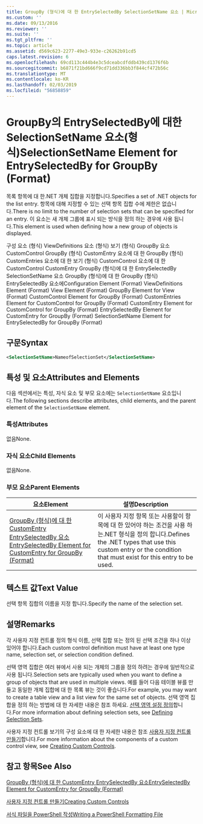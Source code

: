 ```yaml
---
title: GroupBy (형식)에 대 한 EntrySelectedBy SelectionSetName 요소 | Microsoft Docs
ms.custom: ''
ms.date: 09/13/2016
ms.reviewer: ''
ms.suite: ''
ms.tgt_pltfrm: ''
ms.topic: article
ms.assetid: d569c623-2277-49e3-933e-c26262b91cd5
caps.latest.revision: 6
ms.openlocfilehash: 69cd113c444b4e3c5dceabcdfddb439cd1376f6b
ms.sourcegitcommit: b6871f21bd666f9cd71dd336bb3f844cf472b56c
ms.translationtype: MT
ms.contentlocale: ko-KR
ms.lasthandoff: 02/03/2019
ms.locfileid: "56858859"
---
```

# <a name="selectionsetname-element-for-entryselectedby-for-groupby-format"></a><span data-ttu-id="59e14-102">GroupBy의 EntrySelectedBy에 대한 SelectionSetName 요소(형식)</span><span class="sxs-lookup"><span data-stu-id="59e14-102">SelectionSetName Element for EntrySelectedBy for GroupBy (Format)</span></span>

<span data-ttu-id="59e14-103">목록 항목에 대 한.NET 개체 집합을 지정합니다.</span><span class="sxs-lookup"><span data-stu-id="59e14-103">Specifies a set of .NET objects for the list entry.</span></span> <span data-ttu-id="59e14-104">항목에 대해 지정할 수 있는 선택 항목 집합 수에 제한은 없습니다.</span><span class="sxs-lookup"><span data-stu-id="59e14-104">There is no limit to the number of selection sets that can be specified for an entry.</span></span> <span data-ttu-id="59e14-105">이 요소는 새 개체 그룹에 표시 되는 방식을 정의 하는 경우에 사용 됩니다.</span><span class="sxs-lookup"><span data-stu-id="59e14-105">This element is used when defining how a new group of objects is displayed.</span></span>

<span data-ttu-id="59e14-106">구성 요소 (형식) ViewDefinitions 요소 (형식) 보기 (형식) GroupBy 요소 CustomControl GroupBy (형식) CustomEntry 요소에 대 한 GroupBy (형식) CustomEntries 요소에 대 한 보기 (형식) CustomControl 요소에 대 한 CustomControl CustomEntry GroupBy (형식)에 대 한 EntrySelectedBy SelectionSetName 요소 GroupBy (형식)에 대 한 GroupBy (형식) EntrySelectedBy 요소에</span><span class="sxs-lookup"><span data-stu-id="59e14-106">Configuration Element (Format) ViewDefinitions Element (Format) View Element (Format) GroupBy Element for View (Format) CustomControl Element for GroupBy (Format) CustomEntries Element for CustomControl for GroupBy (Format) CustomEntry Element for CustomControl for GroupBy (Format) EntrySelectedBy Element for CustomEntry for GroupBy (Format) SelectionSetName Element for EntrySelectedBy for GroupBy (Format)</span></span>

## <a name="syntax"></a><span data-ttu-id="59e14-107">구문</span><span class="sxs-lookup"><span data-stu-id="59e14-107">Syntax</span></span>

```xml
<SelectionSetName>NameofSelectionSet</SelectionSetName>
```

## <a name="attributes-and-elements"></a><span data-ttu-id="59e14-108">특성 및 요소</span><span class="sxs-lookup"><span data-stu-id="59e14-108">Attributes and Elements</span></span>

<span data-ttu-id="59e14-109">다음 섹션에서는 특성, 자식 요소 및 부모 요소에는 `SelectionSetName` 요소입니다.</span><span class="sxs-lookup"><span data-stu-id="59e14-109">The following sections describe attributes, child elements, and the parent element of the `SelectionSetName` element.</span></span>

### <a name="attributes"></a><span data-ttu-id="59e14-110">특성</span><span class="sxs-lookup"><span data-stu-id="59e14-110">Attributes</span></span>

<span data-ttu-id="59e14-111">없음</span><span class="sxs-lookup"><span data-stu-id="59e14-111">None.</span></span>

### <a name="child-elements"></a><span data-ttu-id="59e14-112">자식 요소</span><span class="sxs-lookup"><span data-stu-id="59e14-112">Child Elements</span></span>

<span data-ttu-id="59e14-113">없음</span><span class="sxs-lookup"><span data-stu-id="59e14-113">None.</span></span>

### <a name="parent-elements"></a><span data-ttu-id="59e14-114">부모 요소</span><span class="sxs-lookup"><span data-stu-id="59e14-114">Parent Elements</span></span>

|<span data-ttu-id="59e14-115">요소</span><span class="sxs-lookup"><span data-stu-id="59e14-115">Element</span></span>|<span data-ttu-id="59e14-116">설명</span><span class="sxs-lookup"><span data-stu-id="59e14-116">Description</span></span>|
|-------------|-----------------|
|[<span data-ttu-id="59e14-117">GroupBy (형식)에 대 한 CustomEntry EntrySelectedBy 요소</span><span class="sxs-lookup"><span data-stu-id="59e14-117">EntrySelectedBy Element for CustomEntry for GroupBy (Format)</span></span>](./entryselectedby-element-for-customentry-for-groupby-format.md)|<span data-ttu-id="59e14-118">이 사용자 지정 항목 또는 사용할이 항목에 대 한 있어야 하는 조건을 사용 하는.NET 형식을 정의 합니다.</span><span class="sxs-lookup"><span data-stu-id="59e14-118">Defines the .NET types that use this custom entry or the condition that must exist for this entry to be used.</span></span>|

## <a name="text-value"></a><span data-ttu-id="59e14-119">텍스트 값</span><span class="sxs-lookup"><span data-stu-id="59e14-119">Text Value</span></span>

<span data-ttu-id="59e14-120">선택 항목 집합의 이름을 지정 합니다.</span><span class="sxs-lookup"><span data-stu-id="59e14-120">Specify the name of the selection set.</span></span>

## <a name="remarks"></a><span data-ttu-id="59e14-121">설명</span><span class="sxs-lookup"><span data-stu-id="59e14-121">Remarks</span></span>

<span data-ttu-id="59e14-122">각 사용자 지정 컨트롤 정의 형식 이름, 선택 집합 또는 정의 된 선택 조건을 하나 이상 있어야 합니다.</span><span class="sxs-lookup"><span data-stu-id="59e14-122">Each custom control definition must have at least one type name, selection set, or selection condition defined.</span></span>

<span data-ttu-id="59e14-123">선택 영역 집합은 여러 뷰에서 사용 되는 개체의 그룹을 정의 하려는 경우에 일반적으로 사용 됩니다.</span><span class="sxs-lookup"><span data-stu-id="59e14-123">Selection sets are typically used when you want to define a group of objects that are used in multiple views.</span></span> <span data-ttu-id="59e14-124">예를 들어 다음 테이블 뷰를 만들고 동일한 개체 집합에 대 한 목록 뷰는 것이 좋습니다.</span><span class="sxs-lookup"><span data-stu-id="59e14-124">For example, you may want to create a table view and a list view for the same set of objects.</span></span> <span data-ttu-id="59e14-125">선택 영역 집합을 정의 하는 방법에 대 한 자세한 내용은 참조 하세요. [선택 영역 설정 정의](./defining-selection-sets.md)합니다.</span><span class="sxs-lookup"><span data-stu-id="59e14-125">For more information about defining selection sets, see [Defining Selection Sets](./defining-selection-sets.md).</span></span>

<span data-ttu-id="59e14-126">사용자 지정 컨트롤 보기의 구성 요소에 대 한 자세한 내용은 참조 [사용자 지정 컨트롤 만들기](./creating-custom-controls.md)합니다.</span><span class="sxs-lookup"><span data-stu-id="59e14-126">For more information about the components of a custom control view, see [Creating Custom Controls](./creating-custom-controls.md).</span></span>

## <a name="see-also"></a><span data-ttu-id="59e14-127">참고 항목</span><span class="sxs-lookup"><span data-stu-id="59e14-127">See Also</span></span>

[<span data-ttu-id="59e14-128">GroupBy (형식)에 대 한 CustomEntry EntrySelectedBy 요소</span><span class="sxs-lookup"><span data-stu-id="59e14-128">EntrySelectedBy Element for CustomEntry for GroupBy (Format)</span></span>](./entryselectedby-element-for-customentry-for-groupby-format.md)

[<span data-ttu-id="59e14-129">사용자 지정 컨트롤 만들기</span><span class="sxs-lookup"><span data-stu-id="59e14-129">Creating Custom Controls</span></span>](./creating-custom-controls.md)

[<span data-ttu-id="59e14-130">서식 파일을 PowerShell 작성</span><span class="sxs-lookup"><span data-stu-id="59e14-130">Writing a PowerShell Formatting File</span></span>](./writing-a-powershell-formatting-file.md)
